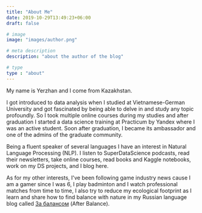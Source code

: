 ```yaml
---
title: "About Me"
date: 2019-10-29T13:49:23+06:00
draft: false

# image
image: "images/author.png"

# meta description
description: "about the author of the blog"

# type
type : "about"
---
```


My name is Yerzhan and I come from Kazakhstan.

I got introduced to data analysis when I studied at Vietnamese-German University and got fascinated by being able to delve in and study any topic profoundly. So I took multiple online courses during my studies and after graduation I started a data science training at Practicum by Yandex where I was an active student. Soon after graduation, I became its ambassador and one of the admins of the graduate community.

Being a fluent speaker of several languages I have an interest in Natural Language Processing (NLP). I listen to SuperDataScience podcasts, read their newsletters, take online courses, read books and Kaggle notebooks, work on my DS projects, and I blog here.

As for my other interests, I've been following game industry news cause I am a gamer since I was 6, I play badminton and I watch professional matches from time to time, I also try to reduce my ecological footprint as I learn and share how to find balance with nature in my Russian language blog called [За балансом](https://yerkar.com) (After Balance).
